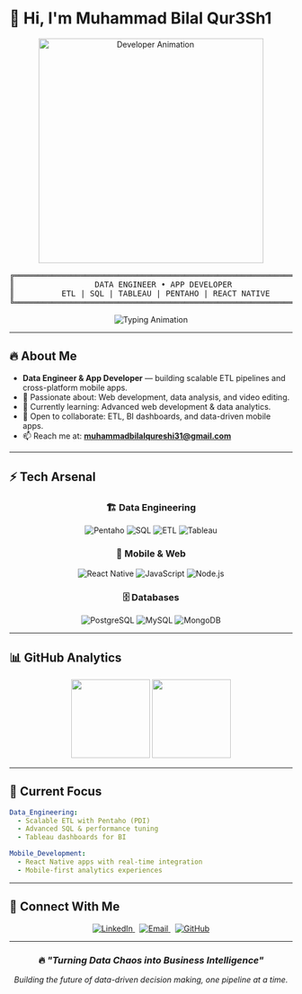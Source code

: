 # 👋 Hi, I'm Muhammad Bilal Qur3Sh1

<p align="center">
  <img src="https://i.giphy.com/media/xT9IgIc0lryrxvqVGM/giphy.gif" alt="Developer Animation" width="400">
</p>

<div align="center">
<pre>
╔════════════════════════════════════════════════════════════╗
║                 DATA ENGINEER • APP DEVELOPER              ║
║          ETL | SQL | TABLEAU | PENTAHO | REACT NATIVE      ║
╚════════════════════════════════════════════════════════════╝
</pre>
</div>

<p align="center">
  <img src="https://readme-typing-svg.herokuapp.com?size=22&duration=4000&color=F85D7F&center=true&vCenter=true&lines=Turning+Data+Chaos+into+Business+Intelligence;ETL+Pipelines+%7C+SQL+%7C+Tableau;React+Native+Apps+with+Real-Time+Integration" alt="Typing Animation">
</p>

---

## 🔥 About Me
- **Data Engineer & App Developer** — building scalable ETL pipelines and cross-platform mobile apps.  
- 👀 Passionate about: Web development, data analysis, and video editing.  
- 🌱 Currently learning: Advanced web development & data analytics.  
- 💞️ Open to collaborate: ETL, BI dashboards, and data-driven mobile apps.  
- 📫 Reach me at: **muhammadbilalqureshi31@gmail.com**

---

## ⚡ Tech Arsenal

<div align="center">

### 🏗️ Data Engineering
![Pentaho](https://img.shields.io/badge/Pentaho-FF6C37?style=for-the-badge&logo=pentaho&logoColor=white)
![SQL](https://img.shields.io/badge/Advanced_SQL-336791?style=for-the-badge&logo=postgresql&logoColor=white)
![ETL](https://img.shields.io/badge/ETL_Pipelines-FF6B35?style=for-the-badge&logo=apache-airflow&logoColor=white)
![Tableau](https://img.shields.io/badge/Tableau-E97627?style=for-the-badge&logo=tableau&logoColor=white)

### 📱 Mobile & Web
![React Native](https://img.shields.io/badge/React_Native-20232A?style=for-the-badge&logo=react&logoColor=61DAFB)
![JavaScript](https://img.shields.io/badge/JavaScript-F7DF1E?style=for-the-badge&logo=javascript&logoColor=black)
![Node.js](https://img.shields.io/badge/Node.js-43853D?style=for-the-badge&logo=node.js&logoColor=white)

### 🗄️ Databases
![PostgreSQL](https://img.shields.io/badge/PostgreSQL-316192?style=for-the-badge&logo=postgresql&logoColor=white)
![MySQL](https://img.shields.io/badge/MySQL-005C84?style=for-the-badge&logo=mysql&logoColor=white)
![MongoDB](https://img.shields.io/badge/MongoDB-4EA94B?style=for-the-badge&logo=mongodb&logoColor=white)

</div>

---

## 📊 GitHub Analytics
<div align="center">
  <img src="https://github-readme-stats.vercel.app/api?username=mrQur3Sh1&show_icons=true&theme=tokyonight&hide_border=true" height="140" />
  <img src="https://streak-stats.demolab.com?user=mrQur3Sh1&theme=tokyonight&hide_border=true" height="140" />
</div>

---

## 🎯 Current Focus

```yaml
Data_Engineering:
  - Scalable ETL with Pentaho (PDI)
  - Advanced SQL & performance tuning
  - Tableau dashboards for BI

Mobile_Development:
  - React Native apps with real-time integration
  - Mobile-first analytics experiences
````

---

## 🔗 Connect With Me

<p align="center">
  <a href="https://www.linkedin.com/in/muhammad-bilal-qureshi-52236528a" target="_blank">
    <img src="https://img.shields.io/badge/LinkedIn-Connect-blue?style=for-the-badge&logo=linkedin&logoColor=white" alt="LinkedIn" />
  </a>
  &nbsp;
  <a href="mailto:muhammadbilalqureshi31@gmail.com">
    <img src="https://img.shields.io/badge/Email-Contact-red?style=for-the-badge&logo=gmail&logoColor=white" alt="Email" />
  </a>
  &nbsp;
  <a href="https://github.com/mrQur3Sh1" target="_blank">
    <img src="https://img.shields.io/badge/GitHub-Profile-181717?style=for-the-badge&logo=github&logoColor=white" alt="GitHub" />
  </a>
</p>

---

<div align="center">

### 🔥 *"Turning Data Chaos into Business Intelligence"*

*Building the future of data-driven decision making, one pipeline at a time.*

</div>

